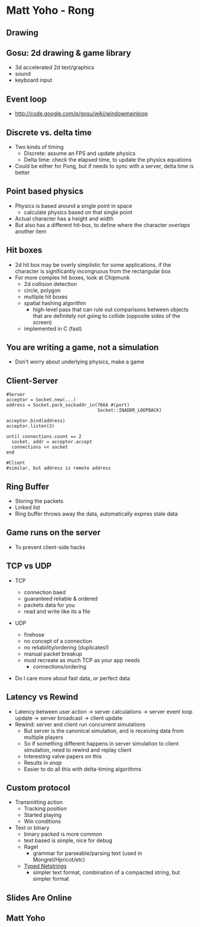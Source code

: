 # Matt Yoho - Rong

## Drawing

## Gosu: 2d drawing & game library
- 3d accelerated 2d text/graphics
- sound
- keyboard input

## Event loop
- http://code.google.com/p/gosu/wiki/windowmainloop

## Discrete vs. delta time
- Two kinds of timing
  - Discrete: assume an FPS and update physics 
  - Delta time: check the elapsed time, to update the physics equations
- Could be either for Pong, but if needs to sync with a server, delta time is better

## Point based physics
- Physics is based around a single point in space 
  - calculate physics based on that single point
- Actual character has a height and width
- But also has a different hit-box, to define where the character _overlaps_ another item

## Hit boxes
- 2d hit box may be overly simplistic for some applications, if the character is significantly incongruous from the rectangular box
- For more complex hit boxes, look at Chipmunk 
  - 2d collision detection
  - circle, polygon
  - multiple hit boxes
  - spatial hashing algorithm
    - high-level pass that can rule out comparisons between objects that are definitely not going to collide (opposite sides of the screen)
  - implemented in C (fast)

## You are writing a game, not a simulation
- Don't worry about underlying physics, make a game

## Client-Server

    #Server
    acceptor = Socket.new(...)
    address = Socket.pack_sockaddr_in(7664 #(port)
                                      Socket::INADDR_LOOPBACK)

    acceptor.bind(address)
    acceptor.listen(3)
    
    until connections.count == 2
      socket, addr = acceptor.accept
      connections << socket
    end

    #Client
    #similar, but address is remote address

## Ring Buffer
- Storing the packets
- Linked list
- Ring buffer throws away the data, automatically expires stale data

## Game runs on the server
- To prevent client-side hacks

## TCP vs UDP
- TCP
  - connection baed
  - guaranteed reliable & ordered
  - packets data for you
  - read and write like its a file
- UDP
  - firehose
  - no concept of a connection
  - no reliability/ordering (duplicates!)
  - manual packet breakup
  - must recreate as much TCP as your app needs
    - connections/ordering

- Do I care more about fast data, or perfect data

## Latency vs Rewind
- Latency between user action -> server calculations -> server event loop update -> server broadcast -> client update
- Rewind: server and client run concurrent simulations
  - But server is the canonical simulation, and is receiving data from multiple players
  - So if something different happens in server simulation to client simulation, need to rewind and replay client
  - Interesting valve papers on this
  - Results in _snap_
  - Easier to do all this with delta-timing algorithms

## Custom protocol
- Transmitting action
  - Tracking position
  - Started playing
  - Win conditions 
- Text or binary
  - binary packed is more common
  - text based is simple, nice for debug
  - Ragel
    - grammar for parseable/parsing text (used in Mongrel/Hpricot/etc)
  - [Typed Netstrings](codepad.org/0QQFDG9I)
    - simpler text format, combination of a compacted string, but simpler format

## Slides Are Online

## Matt Yoho


  
